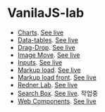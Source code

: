 # VanilaJS-lab

- [Charts](charts). [See live](https://thegicode.github.io/vanilaJS-lab/charts)
- [Data-tables](data-tables). [See live](https://thegicode.github.io/vanilaJS-lab/data-tables/)
- [Drag-Drop](drag-drop). [See live](https://thegicode.github.io/vanilaJS-lab/drag-drop)
- [Image Move](image-move). [See live](https://thegicode.github.io/vanilaJS-lab/image-move)
- [Inputs](inputs). [See live](https://thegicode.github.io/vanilaJS-lab/inputs)
- [Markup load](markup-load). [See live](https://thegicode.github.io/vanilaJS-lab/markup-load)
- [Markup load front](markup-load-front). [See live](https://thegicode.github.io/vanilaJS-lab/markup-load-front)
- [Redner Lab](render-lab). [See live](https://thegicode.github.io/vanilaJS-lab/render-lab)
- [Search Box](search-box). [See live](https://thegicode.github.io/vanilaJS-lab/search-box). 작업중
- [Web Components](web-components). [See live](https://thegicode.github.io/vanilaJS-lab/web-components)
